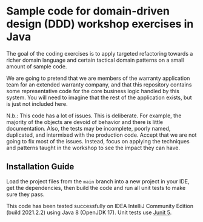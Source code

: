 # Sample code for domain-driven design (DDD) workshop exercises in Java

The goal of the coding exercises is to apply targeted refactoring towards a richer domain language and certain tactical domain patterns on a small amount of sample code.

We are going to pretend that we are members of the warranty application team for an extended warranty company, and that this repository contains some representative code for the core business logic handled by this system. You will need to imagine that the rest of the application exists, but is just not included here.

N.b.: This code has a lot of issues. This is deliberate. For example, the majority of the objects are devoid of behavior and there is little documentation. Also, the tests may be incomplete, poorly named, duplicated, and intermixed with the production code. Accept that we are not going to fix most of the issues. Instead, focus on applying the techniques and patterns taught in the workshop to see the impact they can have.

## Installation Guide

Load the project files from the `main` branch into a new project in your IDE, get the dependencies, then build the code and run all unit tests to make sure they pass.

This code has been tested successfully on IDEA IntelliJ Community Edition (build 2021.2.2) using Java 8 (OpenJDK 17). Unit tests use [Junit 5](https://junit.org/junit5/). 